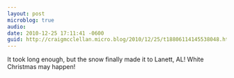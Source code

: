 ```yaml
---
layout: post
microblog: true
audio: 
date: 2010-12-25 17:11:41 -0600
guid: http://craigmcclellan.micro.blog/2010/12/25/t18806114145538048.html
---
```

It took long enough, but the snow finally made it to Lanett, AL! White Christmas may happen!
